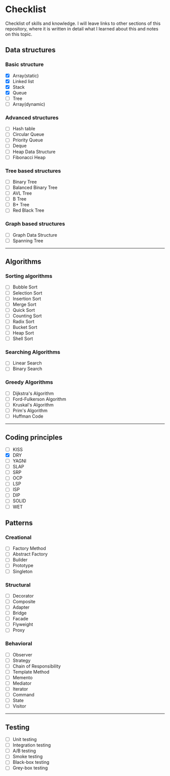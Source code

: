 # Checklist

Checklist of skills and knowledge. I will leave links to other sections of this repository, where it is written in detail what I learned about this and notes on this topic.

## Data structures

### Basic structure

- [x] Array(static)
- [x] Linked list
- [x] Stack
- [x] Queue
- [ ] Tree
- [ ] Array(dynamic)

### Advanced structures

- [ ] Hash table
- [ ] Circular Queue
- [ ] Priority Queue
- [ ] Deque
- [ ] Heap Data Structure
- [ ] Fibonacci Heap

### Tree based structures

- [ ] Binary Tree
- [ ] Balanced Binary Tree
- [ ] AVL Tree
- [ ] B Tree
- [ ] B+ Tree
- [ ] Red Black Tree

### Graph based structures

- [ ] Graph Data Structure
- [ ] Spanning Tree

---

## Algorithms

### Sorting algorithms

- [ ] Bubble Sort
- [ ] Selection Sort
- [ ] Insertion Sort
- [ ] Merge Sort
- [ ] Quick Sort
- [ ] Counting Sort
- [ ] Radix Sort
- [ ] Bucket Sort
- [ ] Heap Sort
- [ ] Shell Sort

### Searching Algorithms

- [ ] Linear Search
- [ ] Binary Search

### Greedy Algorithms

- [ ] Dijkstra's Algorithm
- [ ] Ford-Fulkerson Algorithm
- [ ] Kruskal's Algorithm
- [ ] Prim's Algorithm
- [ ] Huffman Code

---

## Coding principles

- [ ] KISS
- [x] DRY
- [ ] YAGNI
- [ ] SLAP
- [ ] SRP
- [ ] OCP
- [ ] LSP
- [ ] ISP
- [ ] DIP
- [ ] SOLID
- [ ] WET

<!-- - [ ] FOOBAR
- [ ] SNAFU
- [ ] ASAP
- [ ] FYI
- [ ] RTFM -->

## Patterns

### Creational

- [ ] Factory Method
- [ ] Abstract Factory
- [ ] Builder
- [ ] Prototype
- [ ] Singleton

### Structural

- [ ] Decorator
- [ ] Composite
- [ ] Adapter
- [ ] Bridge
- [ ] Facade
- [ ] Flyweight
- [ ] Proxy

### Behavioral

- [ ] Observer
- [ ] Strategy
- [ ] Chain of Responsibility
- [ ] Template Method
- [ ] Memento
- [ ] Mediator
- [ ] Iterator
- [ ] Command
- [ ] State
- [ ] Visitor

---

## Testing

- [ ] Unit testing
- [ ] Integration testing
- [ ] A/B testing
- [ ] Smoke testing
- [ ] Black-box testing
- [ ] Grey-box testing
